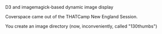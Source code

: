 D3 and imagemagick-based dynamic image display

Coverspace came out of the THATCamp New England Session. 

You create an image directory (now, inconveniently, called "130thumbs")



